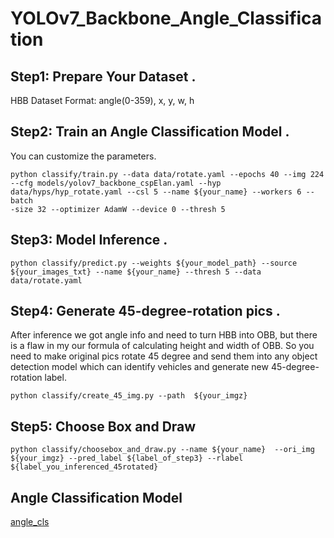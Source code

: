 # YOLOv7_Backbone_Angle_Classification


## Step1: Prepare Your Dataset .
HBB Dataset Format: angle(0-359), x, y, w, h

## Step2: Train an Angle Classification Model .
You can customize the parameters.
```
python classify/train.py --data data/rotate.yaml --epochs 40 --img 224 --cfg models/yolov7_backbone_cspElan.yaml --hyp data/hyps/hyp_rotate.yaml --csl 5 --name ${your_name} --workers 6 --batch
-size 32 --optimizer AdamW --device 0 --thresh 5
```

## Step3: Model Inference .
```
python classify/predict.py --weights ${your_model_path} --source ${your_images_txt} --name ${your_name} --thresh 5 --data data/rotate.yaml
```
## Step4: Generate 45-degree-rotation pics . 
After inference we got angle info and need to turn HBB into OBB, but there is a flaw in my our formula of calculating height and width of OBB.
So you need to make original pics rotate 45 degree and send them into any object detection model which can identify vehicles and generate new 45-degree-rotation label.
```
python classify/create_45_img.py --path  ${your_imgz}
```

## Step5: Choose Box and Draw
```
python classify/choosebox_and_draw.py --name ${your_name}  --ori_img ${your_imgz} --pred_label ${label_of_step3} --rlabel ${label_you_inferenced_45rotated}
```

## Angle Classification Model
[angle_cls](https://github.com/junwei9638/YOLOv7_Classification/blob/0b643dff766a03f2714dcc3541a75a525de49486/anlge_cls.pt)
